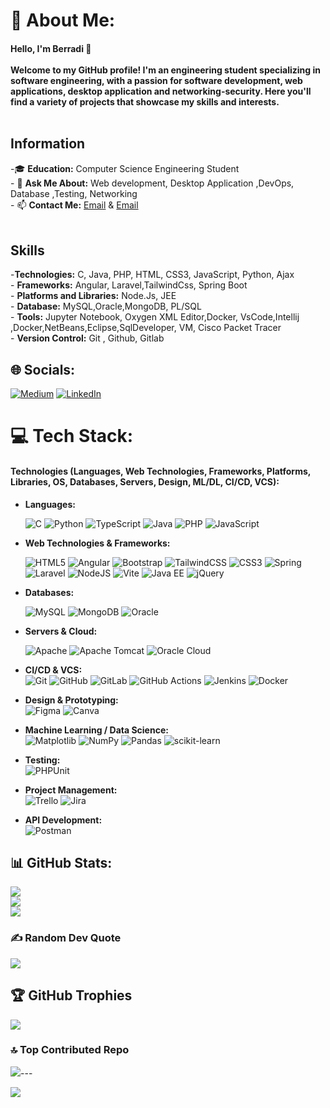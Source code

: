 # 💫 About Me:
#### Hello, I'm  Berradi 👋<br><br>Welcome to my GitHub profile! I'm an engineering student specializing in software engineering, with a passion for software development, web applications, desktop application and networking-security. Here you'll find a variety of projects that showcase my skills and interests.<br><br>
## Information 
-🎓 **Education:** Computer Science Engineering Student<br>- 💬 **Ask Me About:** Web development, Desktop Application ,DevOps, Database ,Testing, Networking<br>- 📫 **Contact Me:** [Email](mailto:fatimazohraberradi1@gmail.com) & [Email](mailto:fatimazohra.berradi1@etu.uae.ac.ma.com)<br><br>
## Skills
-**Technologies:** C, Java, PHP, HTML, CSS3, JavaScript, Python, Ajax<br>- **Frameworks:** Angular, Laravel,TailwindCss, Spring Boot<br>- **Platforms and Libraries:** Node.Js, JEE<br>- **Database:** MySQL,Oracle,MongoDB, PL/SQL<br>- **Tools:** Jupyter Notebook, Oxygen XML Editor,Docker, VsCode,Intellij ,Docker,NetBeans,Eclipse,SqlDeveloper, VM, Cisco Packet Tracer<br>- **Version Control:** Git , Github, Gitlab


## 🌐 Socials:
[![Medium](https://img.shields.io/badge/Medium-12100E?logo=medium&logoColor=white)](https://medium.com/@https://fatimazahraberradi.medium.com/) 
[![LinkedIn](https://img.shields.io/badge/LinkedIn-12100E?logo=linkedin&logoColor=white)](https://www.linkedin.com/in/fatima-zohra-berradi-69b942237)
# 💻 Tech Stack:

#### Technologies (Languages, Web Technologies, Frameworks, Platforms, Libraries, OS, Databases, Servers, Design, ML/DL, CI/CD, VCS):

- **Languages:** <br>

  ![C](https://img.shields.io/badge/c-%2300599C.svg?style=for-the-badge&logo=c&logoColor=white)
  ![Python](https://img.shields.io/badge/python-3670A0?style=for-the-badge&logo=python&logoColor=ffdd54)
  ![TypeScript](https://img.shields.io/badge/TypeScript-%23007ACC.svg?style=for-the-badge&logo=typescript&logoColor=white)
  ![Java](https://img.shields.io/badge/java-%23ED8B00.svg?style=for-the-badge&logo=openjdk&logoColor=white)
  ![PHP](https://img.shields.io/badge/php-%23777BB4.svg?style=for-the-badge&logo=php&logoColor=white)
  ![JavaScript](https://img.shields.io/badge/JavaScript-%23F7DF1E.svg?style=for-the-badge&logo=javascript&logoColor=black)

- **Web Technologies & Frameworks:** <br>

  ![HTML5](https://img.shields.io/badge/html5-%23E34F26.svg?style=for-the-badge&logo=html5&logoColor=white)
  ![Angular](https://img.shields.io/badge/angular-%23DD0031.svg?style=for-the-badge&logo=angular&logoColor=white)
  ![Bootstrap](https://img.shields.io/badge/bootstrap-%238511FA.svg?style=for-the-badge&logo=bootstrap&logoColor=white)
  ![TailwindCSS](https://img.shields.io/badge/tailwindcss-%2338B2AC.svg?style=for-the-badge&logo=tailwind-css&logoColor=white)
  ![CSS3](https://img.shields.io/badge/css3-%231572B6.svg?style=for-the-badge&logo=css3&logoColor=white)
  ![Spring](https://img.shields.io/badge/spring-%236DB33F.svg?style=for-the-badge&logo=spring&logoColor=white)
  ![Laravel](https://img.shields.io/badge/laravel-%23FF2D20.svg?style=for-the-badge&logo=laravel&logoColor=white)
  ![NodeJS](https://img.shields.io/badge/node.js-6DA55F?style=for-the-badge&logo=node.js&logoColor=white)
  ![Vite](https://img.shields.io/badge/vite-%23646CFF.svg?style=for-the-badge&logo=vite&logoColor=white)
  ![Java EE](https://img.shields.io/badge/Java%20EE-%23007396.svg?style=for-the-badge&logo=java&logoColor=white)
  ![jQuery](https://img.shields.io/badge/jquery-%230769AD.svg?style=for-the-badge&logo=jquery&logoColor=white)

- **Databases:** <br>

  ![MySQL](https://img.shields.io/badge/mysql-4479A1.svg?style=for-the-badge&logo=mysql&logoColor=white)
  ![MongoDB](https://img.shields.io/badge/MongoDB-%234ea94b.svg?style=for-the-badge&logo=mongodb&logoColor=white)
  ![Oracle](https://img.shields.io/badge/Oracle-%23FF7A00.svg?style=for-the-badge&logo=oracle&logoColor=white)

- **Servers & Cloud:** <br>

  ![Apache](https://img.shields.io/badge/apache-%23D42029.svg?style=for-the-badge&logo=apache&logoColor=white)
  ![Apache Tomcat](https://img.shields.io/badge/apache%20tomcat-%23F8DC75.svg?style=for-the-badge&logo=apache-tomcat&logoColor=black)
  ![Oracle Cloud](https://img.shields.io/badge/Oracle%20Cloud-%23FF7A00.svg?style=for-the-badge&logo=oracle&logoColor=white)

- **CI/CD & VCS:** <br>
  ![Git](https://img.shields.io/badge/git-%23F05033.svg?style=for-the-badge&logo=git&logoColor=white)
  ![GitHub](https://img.shields.io/badge/github-%23121011.svg?style=for-the-badge&logo=github&logoColor=white)
  ![GitLab](https://img.shields.io/badge/gitlab-%23181717.svg?style=for-the-badge&logo=gitlab&logoColor=white)
  ![GitHub Actions](https://img.shields.io/badge/github%20actions-%232671E5.svg?style=for-the-badge&logo=githubactions&logoColor=white)
  ![Jenkins](https://img.shields.io/badge/jenkins-%232C5263.svg?style=for-the-badge&logo=jenkins&logoColor=white)
  ![Docker](https://img.shields.io/badge/docker-%230db7ed.svg?style=for-the-badge&logo=docker&logoColor=white)

- **Design & Prototyping:** <br>
  ![Figma](https://img.shields.io/badge/figma-%23F24E1E.svg?style=for-the-badge&logo=figma&logoColor=white)
  ![Canva](https://img.shields.io/badge/Canva-%2300C4CC.svg?style=for-the-badge&logo=Canva&logoColor=white)

- **Machine Learning / Data Science:** <br>
  ![Matplotlib](https://img.shields.io/badge/Matplotlib-%23ffffff.svg?style=for-the-badge&logo=Matplotlib&logoColor=black)
  ![NumPy](https://img.shields.io/badge/numpy-%23013243.svg?style=for-the-badge&logo=numpy&logoColor=white)
  ![Pandas](https://img.shields.io/badge/pandas-%23150458.svg?style=for-the-badge&logo=pandas&logoColor=white)
  ![scikit-learn](https://img.shields.io/badge/scikit--learn-%23F7931E.svg?style=for-the-badge&logo=scikit-learn&logoColor=white)

- **Testing:** <br>
  ![PHPUnit](https://img.shields.io/badge/PHPUnit-%237B7B7B.svg?style=for-the-badge&logo=php&logoColor=white)

- **Project Management:** <br>
  ![Trello](https://img.shields.io/badge/Trello-%23026AA7.svg?style=for-the-badge&logo=Trello&logoColor=white)
  ![Jira](https://img.shields.io/badge/Jira-%230A74DA.svg?style=for-the-badge&logo=jira&logoColor=white)

- **API Development:** <br>
  ![Postman](https://img.shields.io/badge/Postman-%23FF6C37.svg?style=for-the-badge&logo=postman&logoColor=white)

## 📊 GitHub Stats:
![](https://github-readme-stats.vercel.app/api?username=FzBerradi&theme=radical&hide_border=false&include_all_commits=false&count_private=false)<br/>
![](https://github-readme-streak-stats.herokuapp.com/?user=FzBerradi&theme=radical&hide_border=false)<br/>
![](https://github-readme-stats.vercel.app/api/top-langs/?username=FzBerradi&theme=radical&hide_border=false&include_all_commits=false&count_private=false&layout=compact)

### ✍️ Random Dev Quote
![](https://quotes-github-readme.vercel.app/api?type=horizontal&theme=radical)

## 🏆 GitHub Trophies
![](https://github-profile-trophy.vercel.app/?username=FzBerradi&theme=radical&no-frame=false&no-bg=true&margin-w=4)

### 🔝 Top Contributed Repo
![](https://github-contributor-stats.vercel.app/api?username=FzBerradi&limit=5&theme=radical&combine_all_yearly_contributions=true)---

[![](https://visitcount.itsvg.in/api?id=FzBerradi&icon=0&color=6)](https://visitcount.itsvg.in)


